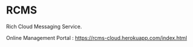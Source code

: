 RCMS
====

Rich Cloud Messaging Service.

Online Management Portal : https://rcms-cloud.herokuapp.com/index.html


